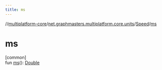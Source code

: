```yaml
---
title: ms
---
```

//[multiplatform-core](../../../index.html)/[net.graphmasters.multiplatform.core.units](../index.html)/[Speed](index.html)/[ms](ms.html)



# ms



[common]\
fun [ms](ms.html)(): [Double](https://kotlinlang.org/api/latest/jvm/stdlib/kotlin/-double/index.html)




